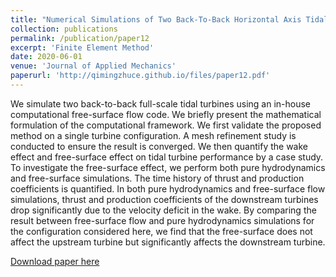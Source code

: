 ```yaml
---
title: "Numerical Simulations of Two Back-To-Back Horizontal Axis Tidal Stream Turbines in Free-Surface Flows"
collection: publications
permalink: /publication/paper12
excerpt: 'Finite Element Method'
date: 2020-06-01
venue: 'Journal of Applied Mechanics'
paperurl: 'http://qimingzhuce.github.io/files/paper12.pdf'
---
```

We simulate two back-to-back full-scale tidal turbines using an in-house computational
free-surface flow code. We briefly present the mathematical formulation of the computational
framework. We first validate the proposed method on a single turbine configuration.
A mesh refinement study is conducted to ensure the result is converged. We then quantify the
wake effect and free-surface effect on tidal turbine performance by a case study. To investigate
the free-surface effect, we perform both pure hydrodynamics and free-surface simulations.
The time history of thrust and production coefficients is quantified. In both pure
hydrodynamics and free-surface flow simulations, thrust and production coefficients of
the downstream turbines drop significantly due to the velocity deficit in the wake. By comparing
the result between free-surface flow and pure hydrodynamics simulations for the
configuration considered here, we find that the free-surface does not affect the upstream
turbine but significantly affects the downstream turbine.

[Download paper here](http://qimingzhuce.github.io/files/paper12.pdf)
